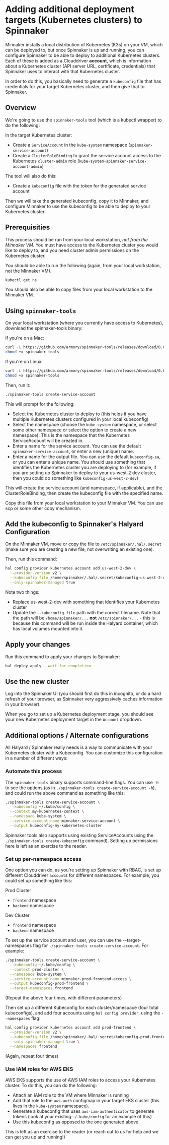 # Adding additional deployment targets (Kubernetes clusters) to Spinnaker

Minnaker installs a local distribution of Kubernetes (K3s) on your VM, which can be deployed to, but once Spinnaker is up and running, you can configure Spinnaker to be able to deploy to additional Kubernetes clusters.  Each of these is added as a Clouddriver **account**, which is information about a Kubernetes cluster (API server URL, certificate, credentials) that Spinnaker uses to interact with that Kubernetes cluster.

In order to do this, you basically need to generate a `kubeconfig` file that has credentials for your target Kubernetes cluster, and then give that to Spinnaker.


## Overview

We're going to use the `spinnaker-tools` tool (which is a kubectl wrapper) to do the following:

In the target Kubernetes cluster:
* Create a `ServiceAccount` in the `kube-system` namespace (`spinnaker-service-account`)
* Create a `ClusterRoleBinding` to grant the service account access to the Kubernetes `cluster-admin` role (`kube-system-spinnaker-service-account-admin`)

The tool will also do this:
* Create a `kubeconfig` file with the token for the generated service account

Then we will take the generated kubeconfig, copy it to Minnaker, and configure Minnaker to use the kubeconfig to be able to deploy to your Kubernetes cluster.

## Prerequisities

This process should be run from your local workstation, *not from the Minnaker VM*.  You must have access to the Kubernetes cluster you would like to deploy to, and you need cluster admin permissions on the Kubernetes cluster.

You should be able to run the following (again, from your local workstation, not the Minnaker VM).

```bash
kubectl get ns
```

You should also be able to copy files from your local workstation to the Minnaker VM.

## Using `spinnaker-tools`

On your local workstation (where you currently have access to Kubernetes), download the spinnaker-tools binary:

If you're on a Mac:

```bash
curl -L https://github.com/armory/spinnaker-tools/releases/download/0.0.7/spinnaker-tools-darwin -o spinnaker-tools
chmod +x spinnaker-tools
```

If you're on Linux:

```bash
curl -L https://github.com/armory/spinnaker-tools/releases/download/0.0.7/spinnaker-tools-linux -o spinnaker-tools
chmod +x spinnaker-tools
```

Then, run it:

```bash
./spinnaker-tools create-service-account
```

This will prompt for the following:
* Select the Kubernetes cluster to deploy to (this helps if you have multiple Kubernetes clusters configured in your local kubeconfig)
* Select the namespace (choose the `kube-system` namespace, or select some other namespace or select the option to create a new namespace).  This is the namespace that the Kubernetes ServiceAccount will be created in.
* Enter a name for the service account.  You can use the default `spinnaker-service-account`, or enter a new (unique) name.
* Enter a name for the output file.  You can use the default `kubeconfig-sa`, or you can enter a unique name.  You should use something that identifies the Kubernetes cluster you are deploying to (for example, if you are setting up Spinnaker to deploy to your us-west-2 dev cluster, then you could do something like `kubeconfig-us-west-2-dev`)

This will create the service account (and namespace, if applicable), and the ClusterRoleBinding, then create the kubeconfig file with the specified name.

Copy this file from your local workstation to your Minnaker VM.  You can use scp or some other copy mechanism.

## Add the kubeconfig to Spinnaker's Halyard Configuration

On the Minnaker VM, move or copy the file to `/etc/spinnaker/.hal/.secret` (make sure you are creating a new file, not overwriting an existing one).

Then, run this command:

```bash
hal config provider kubernetes account add us-west-2-dev \
  --provider-version v2 \
  --kubeconfig-file /home/spinnaker/.hal/.secret/kubeconfig-us-west-2-dev \
  --only-spinnaker-managed true
```

Note two things:
* Replace us-west-2-dev with something that identifies your Kubernetes cluster
* Update the `--kubeconfig-file` path with the correct filename.  Note that the path will be `/home/spinnaker/...` **not** `/etc/spinnaker/...` - this is because this command will be run inside the Halyard container, which has local volumes mounted into it.

## Apply your changes

Run this command to apply your changes to Spinnaker:

```bash
hal deploy apply --wait-for-completion
```

## Use the new cluster

Log into the Spinnaker UI (you should first do this in incognito, or do a hard refresh of your browser, as Spinnaker very aggressively caches information in your browser).  

When you go to set up a Kubernetes deployment stage, you should see your new Kubernetes deployment target in the `Account` dropdown.

## Additional options / Alternate configurations

All Halyard / Spinnaker really needs is a way to communicate with your Kubernetes cluster with a Kubeconfig.  You can customize this configuration in a number of different ways:

### Automate this process
The `spinnaker-tools` binary supports command-line flags.  You can use `-h` to see the options (as in `./spinnaker-tools create-service-account -h`), and could run the above command as something like this:

```bash
./spinnaker-tools create-service-account \
  --kubeconfig ~/.kube/config \
  --context my-kubernetes-context \
  --namespace kube-system \
  --service-account-name minnaker-service-account \
  --output kubeconfig-my-kubernetes-cluster
```

Spinnaker tools also supports using existing ServiceAccounts using the `./spinnaker-tools create-kubeconfig` command).  Setting up permissions here is left as an exercise to the reader.

### Set up per-namespace access

One option you can do, as you're setting up Spinnaker with RBAC, is set up different Clouddriver `account`s for different namespaces.  For example, you could set up something like this:

Prod Cluster
* `frontend` namespace
* `backend` namespace

Dev Cluster
* `frontend` namespace
* `backend` namespace

To set up the service account and user, you can use the --target-namespaces flag for `./spinnaker-tools create-service-account`.  For example:

```bash
./spinnaker-tools create-service-account \
  --kubeconfig ~/.kube/config \
  --context prod-cluster \
  --namespace kube-system \
  --service-account-name minnaker-prod-frontend-access \
  --output kubeconfig-prod-frontend \
  --target-namespaces frontend
```

(Repeat the above four times, with different parameters)

Then set up a different Kubeconfig for each cluster/namespace (four total kubeconfigs), and add four accounts using `hal config provider`, using the `--namespaces` flag:

```bash
hal config provider kubernetes account add prod-frontend \
  --provider-version v2 \
  --kubeconfig-file /home/spinnaker/.hal/.secret/kubeconfig-prod-frontend \
  --only-spinnaker-managed true \
  --namespaces frontend
```

(Again, repeat four times)

### Use IAM roles for AWS EKS

AWS EKS supports the use of AWS IAM roles to access your Kubernetes cluster.  To do this, you can do the following:

* Attach an IAM role to the VM where Minnaker is running
* Add that role to the `aws-auth` configmap in your target EKS cluster (this lives in the `kube-system` namespace).
* Generate a kubeconfig that uses `aws-iam-authenticator` to generate tokens (look at your existing `~/.kube/config` for an example of this)
* Use this kubeconfig as opposed to the one generated above.

This is left as an exercise to the reader (or reach out to us for help and we can get you up and running!)
